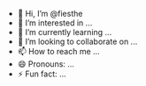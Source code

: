 - 👋 Hi, I’m @fiesthe
- 👀 I’m interested in ...
- 🌱 I’m currently learning ...
- 💞️ I’m looking to collaborate on ...
- 📫 How to reach me ...
- 😄 Pronouns: ...
- ⚡ Fun fact: ...

<!---
fiesthe/fiesthe is a ✨ special ✨ repository because its `README.md` (this file) appears on your GitHub profile.
You can click the Preview link to take a look at your changes.
--->

